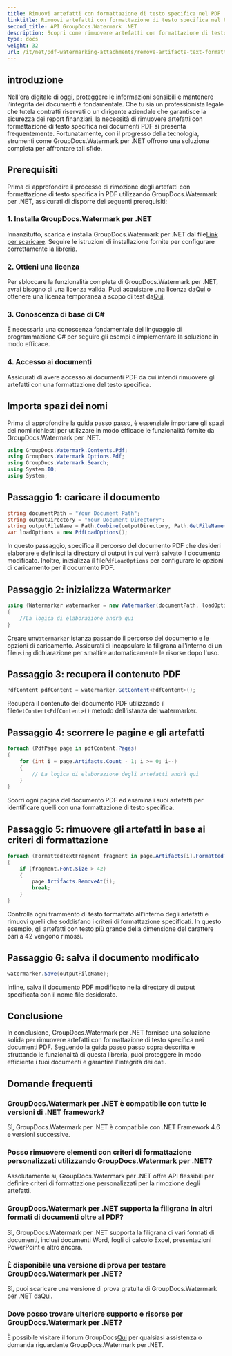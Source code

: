 ```yaml
---
title: Rimuovi artefatti con formattazione di testo specifica nel PDF
linktitle: Rimuovi artefatti con formattazione di testo specifica nel PDF
second_title: API GroupDocs.Watermark .NET
description: Scopri come rimuovere artefatti con formattazione di testo specifica in PDF utilizzando GroupDocs per .NET. Segui la nostra guida passo passo.
type: docs
weight: 32
url: /it/net/pdf-watermarking-attachments/remove-artifacts-text-formatting-pdf/
---
```

## introduzione
Nell'era digitale di oggi, proteggere le informazioni sensibili e mantenere l'integrità dei documenti è fondamentale. Che tu sia un professionista legale che tutela contratti riservati o un dirigente aziendale che garantisce la sicurezza dei report finanziari, la necessità di rimuovere artefatti con formattazione di testo specifica nei documenti PDF si presenta frequentemente. Fortunatamente, con il progresso della tecnologia, strumenti come GroupDocs.Watermark per .NET offrono una soluzione completa per affrontare tali sfide.
## Prerequisiti
Prima di approfondire il processo di rimozione degli artefatti con formattazione di testo specifica in PDF utilizzando GroupDocs.Watermark per .NET, assicurati di disporre dei seguenti prerequisiti:
### 1. Installa GroupDocs.Watermark per .NET
 Innanzitutto, scarica e installa GroupDocs.Watermark per .NET dal file[Link per scaricare](https://releases.groupdocs.com/Watermark/net/). Seguire le istruzioni di installazione fornite per configurare correttamente la libreria.
### 2. Ottieni una licenza
Per sbloccare la funzionalità completa di GroupDocs.Watermark per .NET, avrai bisogno di una licenza valida. Puoi acquistare una licenza da[Qui](https://purchase.groupdocs.com/buy) o ottenere una licenza temporanea a scopo di test da[Qui](https://purchase.groupdocs.com/temporary-license/).
### 3. Conoscenza di base di C#
È necessaria una conoscenza fondamentale del linguaggio di programmazione C# per seguire gli esempi e implementare la soluzione in modo efficace.
### 4. Accesso ai documenti
Assicurati di avere accesso ai documenti PDF da cui intendi rimuovere gli artefatti con una formattazione del testo specifica.

## Importa spazi dei nomi
Prima di approfondire la guida passo passo, è essenziale importare gli spazi dei nomi richiesti per utilizzare in modo efficace le funzionalità fornite da GroupDocs.Watermark per .NET.
```csharp
using GroupDocs.Watermark.Contents.Pdf;
using GroupDocs.Watermark.Options.Pdf;
using GroupDocs.Watermark.Search;
using System.IO;
using System;
```
## Passaggio 1: caricare il documento
```csharp
string documentPath = "Your Document Path";
string outputDirectory = "Your Document Directory";
string outputFileName = Path.Combine(outputDirectory, Path.GetFileName(documentPath));
var loadOptions = new PdfLoadOptions();
```
 In questo passaggio, specifica il percorso del documento PDF che desideri elaborare e definisci la directory di output in cui verrà salvato il documento modificato. Inoltre, inizializza il file`PdfLoadOptions` per configurare le opzioni di caricamento per il documento PDF.
## Passaggio 2: inizializza Watermarker
```csharp
using (Watermarker watermarker = new Watermarker(documentPath, loadOptions))
{
    //La logica di elaborazione andrà qui
}
```
 Creare un`Watermarker` istanza passando il percorso del documento e le opzioni di caricamento. Assicurati di incapsulare la filigrana all'interno di un file`using` dichiarazione per smaltire automaticamente le risorse dopo l'uso.
## Passaggio 3: recupera il contenuto PDF
```csharp
PdfContent pdfContent = watermarker.GetContent<PdfContent>();
```
 Recupera il contenuto del documento PDF utilizzando il file`GetContent<PdfContent>()` metodo dell'istanza del watermarker.
## Passaggio 4: scorrere le pagine e gli artefatti
```csharp
foreach (PdfPage page in pdfContent.Pages)
{
    for (int i = page.Artifacts.Count - 1; i >= 0; i--)
    {
        // La logica di elaborazione degli artefatti andrà qui
    }
}
```
Scorri ogni pagina del documento PDF ed esamina i suoi artefatti per identificare quelli con una formattazione di testo specifica.
## Passaggio 5: rimuovere gli artefatti in base ai criteri di formattazione
```csharp
foreach (FormattedTextFragment fragment in page.Artifacts[i].FormattedTextFragments)
{
    if (fragment.Font.Size > 42)
    {
        page.Artifacts.RemoveAt(i);
        break;
    }
}
```
Controlla ogni frammento di testo formattato all'interno degli artefatti e rimuovi quelli che soddisfano i criteri di formattazione specificati. In questo esempio, gli artefatti con testo più grande della dimensione del carattere pari a 42 vengono rimossi.
## Passaggio 6: salva il documento modificato
```csharp
watermarker.Save(outputFileName);
```
Infine, salva il documento PDF modificato nella directory di output specificata con il nome file desiderato.

## Conclusione
In conclusione, GroupDocs.Watermark per .NET fornisce una soluzione solida per rimuovere artefatti con formattazione di testo specifica nei documenti PDF. Seguendo la guida passo passo sopra descritta e sfruttando le funzionalità di questa libreria, puoi proteggere in modo efficiente i tuoi documenti e garantire l'integrità dei dati.
## Domande frequenti
### GroupDocs.Watermark per .NET è compatibile con tutte le versioni di .NET framework?
Sì, GroupDocs.Watermark per .NET è compatibile con .NET Framework 4.6 e versioni successive.
### Posso rimuovere elementi con criteri di formattazione personalizzati utilizzando GroupDocs.Watermark per .NET?
Assolutamente sì, GroupDocs.Watermark per .NET offre API flessibili per definire criteri di formattazione personalizzati per la rimozione degli artefatti.
### GroupDocs.Watermark per .NET supporta la filigrana in altri formati di documenti oltre al PDF?
Sì, GroupDocs.Watermark per .NET supporta la filigrana di vari formati di documenti, inclusi documenti Word, fogli di calcolo Excel, presentazioni PowerPoint e altro ancora.
### È disponibile una versione di prova per testare GroupDocs.Watermark per .NET?
 Sì, puoi scaricare una versione di prova gratuita di GroupDocs.Watermark per .NET da[Qui](https://releases.groupdocs.com/).
### Dove posso trovare ulteriore supporto e risorse per GroupDocs.Watermark per .NET?
 È possibile visitare il forum GroupDocs[Qui](https://forum.groupdocs.com/c/watermark/19) per qualsiasi assistenza o domanda riguardante GroupDocs.Watermark per .NET.